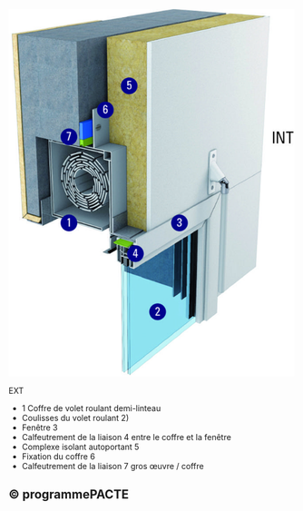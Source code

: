 ![](<images/Coffres de volets roulants - Mise en oeuvre - 4/_page_0_Picture_0.jpeg>)

EXT

- 1 Coffre de volet roulant demi-linteau
- Coulisses du volet roulant 2)
- Fenêtre 3
- Calfeutrement de la liaison 4 entre le coffre et la fenêtre
- Complexe isolant autoportant 5
- Fixation du coffre 6
- Calfeutrement de la liaison 7 gros œuvre / coffre

## © programmePACTE